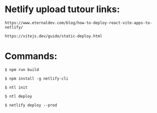 
# Netlify upload tutour links:

    https://www.eternaldev.com/blog/how-to-deploy-react-vite-apps-to-netlify/
    
    https://vitejs.dev/guide/static-deploy.html


# Commands:

    $ npm run build

    $ npm install -g netlify-cli

    $ ntl init

    $ ntl deploy

    $ netlify deploy --prod
